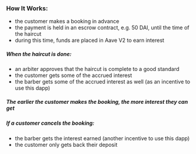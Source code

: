 ### How It Works:
- the customer makes a booking in advance 
- the payment is held in an escrow contract, e.g. 50 DAI, until the time of the haircut 
- during this time, funds are placed in Aave V2 to earn interest 

##### When the haircut is done:
- an arbiter approves that the haircut is complete to a good standard 
- the customer gets some of the accrued interest 
- the barber gets some of the accrued interest as well (as an incentive to use this dapp) 


##### The earlier the customer makes the booking, the more interest they can get


##### If a customer cancels the booking: 
- the barber gets the interest earned (another incentive to use this dapp) 
- the customer only gets back their deposit 
